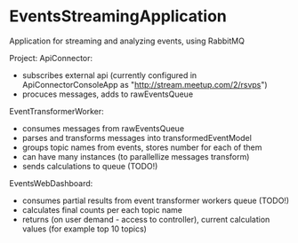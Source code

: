 # EventsStreamingApplication
Application for streaming and analyzing events, using RabbitMQ

Project: 
ApiConnector: 
  - subscribes external api (currently configured in ApiConnectorConsoleApp as "http://stream.meetup.com/2/rsvps")
  - procuces messages, adds to rawEventsQueue

EventTransformerWorker: 
  - consumes messages from rawEventsQueue
  - parses and transforms messages into transformedEventModel
  - groups topic names from events, stores number for each of them
  - can have many instances (to parallellize messages transform)
  - sends calculations to queue (TODO!)
  
 EventsWebDashboard:
   - consumes partial results from event transformer workers queue (TODO!)
   - calculates final counts per each topic name
   - returns (on user demand - access to controller), current calculation values (for example top 10 topics)
